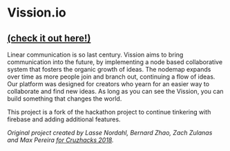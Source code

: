 # Vission.io
## [(check it out here!)](https://vission.io)

Linear communication is so last century. Vission aims to bring communication into the future, by implementing a node based collaborative system that fosters the organic growth of ideas. The nodemap expands over time as more people join and branch out, continuing a flow of ideas. Our platform was designed for creators who yearn for an easier way to collaborate and find new ideas. As long as you can see the Vission, you can build something that changes the world.

This project is a fork of the hackathon project to continue tinkering with firebase and adding additional features.

*Original project created by Lasse Nordahl, Bernard Zhao, Zach Zulanas and Max Pereira [for Cruzhacks 2018](https://devpost.com/software/vission).*